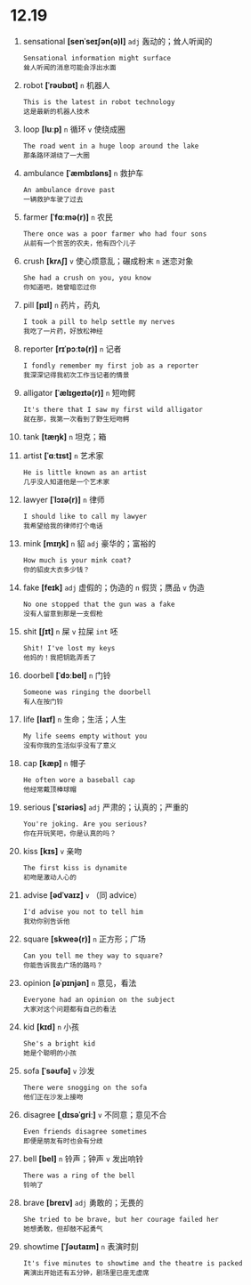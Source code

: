 # 12.19


1. sensational **[senˈseɪʃən(ə)l]** `adj` 轰动的；耸人听闻的
    ```
    Sensational information might surface
    耸人听闻的消息可能会浮出水面
    ```

2. robot **[ˈrəʊbɒt]** `n` 机器人
    ```
    This is the latest in robot technology
    这是最新的机器人技术
    ```

3. loop **[luːp]** `n` 循环 `v` 使绕成圈
    ```
    The road went in a huge loop around the lake
    那条路环湖绕了一大圈
    ```

4. ambulance **[ˈæmbɪləns]** `n` 救护车
    ```
    An ambulance drove past
    一辆救护车驶了过去
    ```

5. farmer **[ˈfɑːmə(r)]** `n` 农民
    ```
    There once was a poor farmer who had four sons
    从前有一个贫苦的农夫，他有四个儿子
    ```

6. crush **[krʌʃ]** `v` 使心烦意乱；碾成粉末 `n` 迷恋对象
    ```
    She had a crush on you, you know
    你知道吧，她曾暗恋过你
    ```

7. pill **[pɪl]** `n` 药片，药丸
    ```
    I took a pill to help settle my nerves
    我吃了一片药，好放松神经
    ```

8. reporter **[rɪˈpɔːtə(r)]** `n` 记者
    ```
    I fondly remember my first job as a reporter
    我深深记得我初次工作当记者的情景
    ```

9. alligator **[ˈælɪɡeɪtə(r)]** `n` 短吻鳄
    ```
    It's there that I saw my first wild alligator
    就在那，我第一次看到了野生短吻鳄
    ```

10. tank **[tæŋk]** `n` 坦克；箱

11. artist **[ˈɑːtɪst]** `n` 艺术家
    ```
    He is little known as an artist
    几乎没人知道他是一个艺术家
    ```

12. lawyer **[ˈlɔɪə(r)]** `n` 律师
    ```
    I should like to call my lawyer
    我希望给我的律师打个电话
    ```

13. mink **[mɪŋk]** `n` 貂 `adj` 豪华的；富裕的
    ```
    How much is your mink coat?
    你的貂皮大衣多少钱？
    ```

14. fake **[feɪk]** `adj` 虚假的；伪造的 `n` 假货；赝品 `v` 伪造
    ```
    No one stopped that the gun was a fake
    没有人留意到那是一支假枪
    ```

15. shit **[ʃɪt]** `n` 屎 `v` 拉屎 `int` 呸
    ```
    Shit! I've lost my keys
    他妈的！我把钥匙弄丢了
    ```

16. doorbell **[ˈdɔːbel]** `n` 门铃
    ```
    Someone was ringing the doorbell
    有人在按门铃
    ```

17. life **[laɪf]** `n` 生命；生活；人生
    ```
    My life seems empty without you
    没有你我的生活似乎没有了意义
    ```

18. cap **[kæp]** `n` 帽子
    ```
    He often wore a baseball cap
    他经常戴顶棒球帽
    ```

19. serious **[ˈsɪəriəs]** `adj` 严肃的；认真的；严重的
    ```
    You're joking. Are you serious?
    你在开玩笑吧，你是认真的吗？
    ```

20. kiss **[kɪs]** `v` 亲吻
    ```
    The first kiss is dynamite
    初吻是激动人心的
    ```

21. advise **[ədˈvaɪz]** `v` （同 advice）
    ```
    I'd advise you not to tell him
    我劝你别告诉他
    ```

22. square **[skweə(r)]** `n` 正方形；广场
    ```
    Can you tell me they way to square?
    你能告诉我去广场的路吗？
    ```

23. opinion **[əˈpɪnjən]** `n` 意见，看法
    ```
    Everyone had an opinion on the subject
    大家对这个问题都有自己的看法
    ```

24. kid **[kɪd]** `n` 小孩
    ```
    She's a bright kid
    她是个聪明的小孩
    ```

25. sofa **[ˈsəʊfə]** `v` 沙发
    ```
    There were snogging on the sofa
    他们正在沙发上接吻
    ```

26. disagree **[ˌdɪsəˈɡriː]** `v` 不同意；意见不合
    ```
    Even friends disagree sometimes
    即便是朋友有时也会有分歧
    ```

27. bell **[bel]** `n` 铃声；钟声 `v` 发出响铃
    ```
    There was a ring of the bell
    铃响了
    ```

28. brave **[breɪv]** `adj` 勇敢的；无畏的
    ```
    She tried to be brave, but her courage failed her
    她想勇敢，但却鼓不起勇气
    ```

29. showtime **[ˈʃəʊtaɪm]** `n` 表演时刻
    ```
    It's five minutes to showtime and the theatre is packed
    离演出开始还有五分钟，剧场里已座无虚席
    ```
